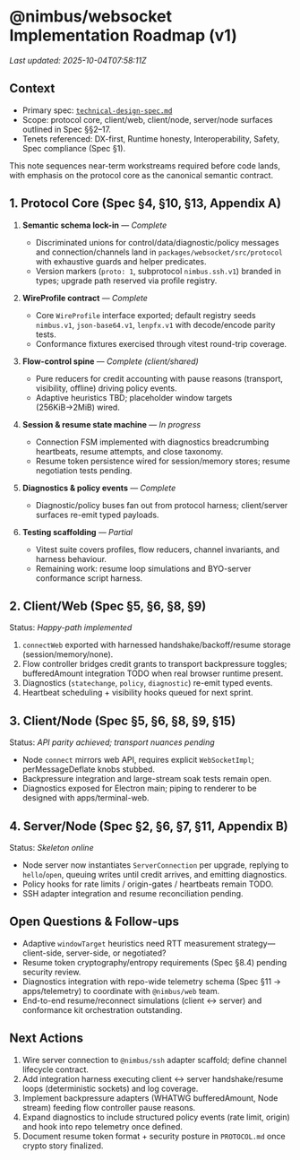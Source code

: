 # @nimbus/websocket Implementation Roadmap (v1)

_Last updated: 2025-10-04T07:58:11Z_

## Context

- Primary spec: [`technical-design-spec.md`](./technical-design-spec.md)
- Scope: protocol core, client/web, client/node, server/node surfaces outlined in Spec §§2–17.
- Tenets referenced: DX-first, Runtime honesty, Interoperability, Safety, Spec compliance (Spec §1).

This note sequences near-term workstreams required before code lands, with emphasis on the protocol core as the canonical semantic contract.

## 1. Protocol Core (Spec §4, §10, §13, Appendix A)

1. **Semantic schema lock-in** — _Complete_
   - Discriminated unions for control/data/diagnostic/policy messages and connection/channels land in `packages/websocket/src/protocol` with exhaustive guards and helper predicates.
   - Version markers (`proto: 1`, subprotocol `nimbus.ssh.v1`) branded in types; upgrade path reserved via profile registry.

2. **WireProfile contract** — _Complete_
   - Core `WireProfile` interface exported; default registry seeds `nimbus.v1`, `json-base64.v1`, `lenpfx.v1` with decode/encode parity tests.
   - Conformance fixtures exercised through vitest round-trip coverage.

3. **Flow-control spine** — _Complete (client/shared)_
   - Pure reducers for credit accounting with pause reasons (transport, visibility, offline) driving policy events.
   - Adaptive heuristics TBD; placeholder window targets (256KiB→2MiB) wired.

4. **Session & resume state machine** — _In progress_
   - Connection FSM implemented with diagnostics breadcrumbing heartbeats, resume attempts, and close taxonomy.
   - Resume token persistence wired for session/memory stores; resume negotiation tests pending.

5. **Diagnostics & policy events** — _Complete_
   - Diagnostic/policy buses fan out from protocol harness; client/server surfaces re-emit typed payloads.

6. **Testing scaffolding** — _Partial_
   - Vitest suite covers profiles, flow reducers, channel invariants, and harness behaviour.
   - Remaining work: resume loop simulations and BYO-server conformance script harness.

## 2. Client/Web (Spec §5, §6, §8, §9)

Status: _Happy-path implemented_

1. `connectWeb` exported with harnessed handshake/backoff/resume storage (session/memory/none).
2. Flow controller bridges credit grants to transport backpressure toggles; bufferedAmount integration TODO when real browser runtime present.
3. Diagnostics (`statechange`, `policy`, `diagnostic`) re-emit typed events.
4. Heartbeat scheduling + visibility hooks queued for next sprint.

## 3. Client/Node (Spec §5, §6, §8, §9, §15)

Status: _API parity achieved; transport nuances pending_

- Node `connect` mirrors web API, requires explicit `WebSocketImpl`; perMessageDeflate knobs stubbed.
- Backpressure integration and large-stream soak tests remain open.
- Diagnostics exposed for Electron main; piping to renderer to be designed with apps/terminal-web.

## 4. Server/Node (Spec §2, §6, §7, §11, Appendix B)

Status: _Skeleton online_

- Node server now instantiates `ServerConnection` per upgrade, replying to `hello`/`open`, queuing writes until credit arrives, and emitting diagnostics.
- Policy hooks for rate limits / origin-gates / heartbeats remain TODO.
- SSH adapter integration and resume reconciliation pending.

## Open Questions & Follow-ups

- Adaptive `windowTarget` heuristics need RTT measurement strategy—client-side, server-side, or negotiated?
- Resume token cryptography/entropy requirements (Spec §8.4) pending security review.
- Diagnostics integration with repo-wide telemetry schema (Spec §11 → apps/telemetry) to coordinate with `@nimbus/web` team.
- End-to-end resume/reconnect simulations (client ↔ server) and conformance kit orchestration outstanding.

## Next Actions

1. Wire server connection to `@nimbus/ssh` adapter scaffold; define channel lifecycle contract.
2. Add integration harness executing client ↔ server handshake/resume loops (deterministic sockets) and log coverage.
3. Implement backpressure adapters (WHATWG bufferedAmount, Node stream) feeding flow controller pause reasons.
4. Expand diagnostics to include structured policy events (rate limit, origin) and hook into repo telemetry once defined.
5. Document resume token format + security posture in `PROTOCOL.md` once crypto story finalized.
